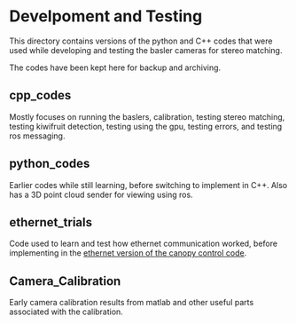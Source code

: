 # Develpoment and Testing
This directory contains versions of the python and C++ codes that were used while developing and testing the basler cameras for stereo matching.

The codes have been kept here for backup and archiving.

## cpp_codes
Mostly focuses on running the baslers, calibration, testing stereo matching, testing kiwifruit detection, testing using the gpu, testing errors, and testing ros messaging.

## python_codes
Earlier codes while still learning, before switching to implement in C++. Also has a 3D point cloud sender for viewing using ros.

## ethernet_trials
Code used to learn and test how ethernet communication worked, before implementing in the [ethernet version of the canopy control code](../Canopy_Control/Ethernet_Communication).

## Camera_Calibration
Early camera calibration results from matlab and other useful parts associated with the calibration.

